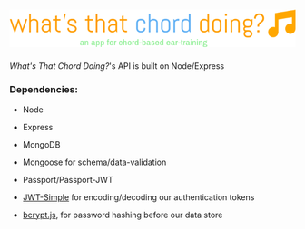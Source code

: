 # [![What's That Chord Doing?](img/logo.png)](http://what-s-that-chord-doing.herokuapp.com)

_What's That Chord Doing?_'s API is built on Node/Express

### Dependencies:

* Node

* Express

* MongoDB

* Mongoose for schema/data-validation

* Passport/Passport-JWT

* [JWT-Simple](https://github.com/hokaccha/node-jwt-simple) for encoding/decoding our authentication tokens

* [bcrypt.js](https://github.com/dcodeIO/bcrypt.js), for password hashing before our data store
